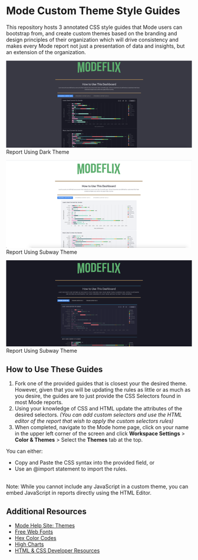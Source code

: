 # Mode Custom Theme Style Guides 
This repository hosts 3 annotated  CSS style guides that Mode users can bootstrap from, and create custom themes based on the branding and design principles of their organization which will drive consistency and makes every Mode report not just a presentation of data and insights, but an extension of the organization. 

![Report Using Dark Theme](https://github.com/ModeSolutionsSandbox/styling/blob/7c13b948ca6c8edb6a4958a6080d362edd05d5d0/Report%20Using%20Dark%20Theme.png)<br>
Report Using Dark Theme


![Report Using Subway Theme](https://github.com/ModeSolutionsSandbox/styling/blob/7c13b948ca6c8edb6a4958a6080d362edd05d5d0/Report%20Using%20Gray%20Theme.png)<br>
Report Using Subway Theme

![Report Using Subway Theme](https://github.com/ModeSolutionsSandbox/styling/blob/7c13b948ca6c8edb6a4958a6080d362edd05d5d0/Report%20Using%20Subway%20Theme.png)<br>
Report Using Subway Theme

## How to Use These Guides
1. Fork one of the provided guides that is closest your the desired theme. However, given that you will be updating the rules as little or as much as you desire, the guides are to just provide the CSS Selectors found in most Mode reports. 
2. Using your knowledge of CSS and HTML update the attributes of the desired selectors. _(You can add custom selectors and use the HTML editor of the report that wish to apply the custom selectors rules)_
3. When completed, navigate to the Mode home page, click on your name in the upper left corner of the screen and click **Workspace Settings** > **Color & Themes** > Select the **Themes** tab at the top.

You can either:

 - Copy and Paste the CSS syntax into the provided field, or 
 - Use an @import statement to import the rules. 
<br>
Note: While you cannot include any JavaScript in a custom theme, you can embed JavaScript in reports directly using the HTML Editor.


## Additional Resources 
- [Mode Help Site: Themes](https://mode.com/help/articles/organizations/#report-themes)
- [Free Web Fonts](https://fonts.google.com/)
- [Hex Color Codes](https://htmlcolorcodes.com/)
- [High Charts](https://api.highcharts.com/class-reference/)
- [HTML & CSS Developer Resources](https://github.com/ModeSolutionsSandbox/styling/blob/7fd2a77513ee323c3d0f34bb99ef83eff811d9bf/HTML%20&%20CSS%20Devleloper%20Resource%20Library%20.pdf)
